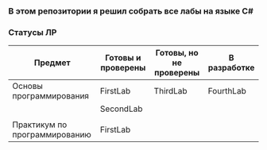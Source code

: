 ### В этом репозитории я решил собрать все лабы на языке C#

### Статусы ЛР
| **Предмет**                   | **Готовы и проверены** | **Готовы, но не проверены** | **В разработке** |
| ----------------------------- | ---------------------- | --------------------------- | ---------------- |
| Основы программирования       | FirstLab               | ThirdLab                    | FourthLab        |
|                               | SecondLab              |                             |                  |
|                               |                        |                             |                  |
| Практикум по программированию | FirstLab               |                             |                  |
